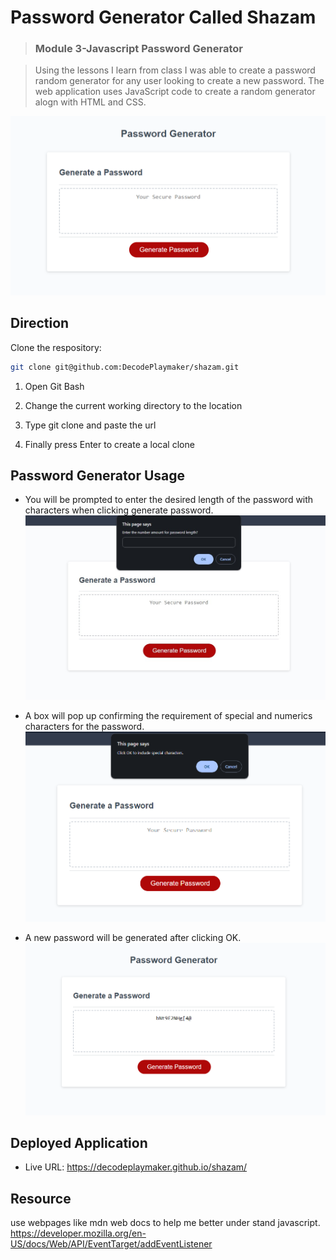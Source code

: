 # Password Generator Called Shazam
>### Module 3-Javascript Password Generator

>Using the lessons I learn from class I was able to create a password random generator for any user looking to create a new password. The web application uses JavaScript code to create a random generator alogn with HTML and CSS.

![img](./images/generator.png)

## Direction 

Clone the respository:

```sh
git clone git@github.com:DecodePlaymaker/shazam.git
```
1. Open Git Bash

2. Change the current working directory to the location 

3. Type git clone and paste the url

4. Finally press Enter to create a local clone


## Password Generator Usage

* You will be prompted to enter the desired length of the password with characters when clicking generate password.
![img](./images/input.jpg) 


* A box will pop up confirming the requirement of special and numerics characters for the password.
![img](./images/agree.png)


* A new password will be generated after clicking OK.
![img](./images/password.png)

## Deployed Application
* Live URL: https://decodeplaymaker.github.io/shazam/

## Resource
use webpages like mdn web docs to help me better under stand javascript.
https://developer.mozilla.org/en-US/docs/Web/API/EventTarget/addEventListener